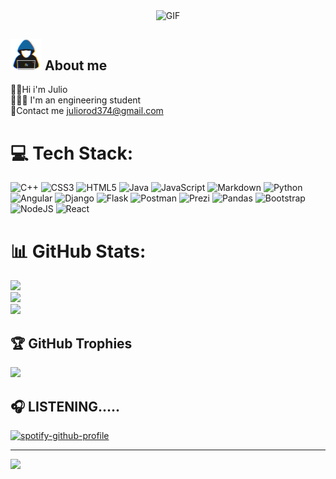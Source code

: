 
<p align="center">
   <img align="center" top="900" height="300 width="980" alt="GIF" src="https://cdn.wallpapersafari.com/33/41/5nCvx3.gif">
</p>

## <picture><img src = "https://github.com/0xAbdulKhalid/0xAbdulKhalid/raw/main/assets/mdImages/about_me.gif" width = 50px></picture> **About me**
🖖🏽Hi i'm Julio<br>👨🏽‍💻 I'm an engineering student<br>📧Contact me juliorod374@gmail.com




# 💻 Tech Stack:
![C++](https://img.shields.io/badge/c++-%2300599C.svg?style=for-the-badge&logo=c%2B%2B&logoColor=white) ![CSS3](https://img.shields.io/badge/css3-%231572B6.svg?style=for-the-badge&logo=css3&logoColor=white) ![HTML5](https://img.shields.io/badge/html5-%23E34F26.svg?style=for-the-badge&logo=html5&logoColor=white) ![Java](https://img.shields.io/badge/java-%23ED8B00.svg?style=for-the-badge&logo=java&logoColor=white) ![JavaScript](https://img.shields.io/badge/javascript-%23323330.svg?style=for-the-badge&logo=javascript&logoColor=%23F7DF1E) ![Markdown](https://img.shields.io/badge/markdown-%23000000.svg?style=for-the-badge&logo=markdown&logoColor=white) ![Python](https://img.shields.io/badge/python-3670A0?style=for-the-badge&logo=python&logoColor=ffdd54) ![Angular](https://img.shields.io/badge/angular-%23DD0031.svg?style=for-the-badge&logo=angular&logoColor=white) ![Django](https://img.shields.io/badge/django-%23092E20.svg?style=for-the-badge&logo=django&logoColor=white) ![Flask](https://img.shields.io/badge/flask-%23000.svg?style=for-the-badge&logo=flask&logoColor=white) ![Postman](https://img.shields.io/badge/Postman-FF6C37?style=for-the-badge&logo=postman&logoColor=white) ![Prezi](https://img.shields.io/badge/Prezi-%23000000.svg?style=for-the-badge&logo=Prezi&logoColor=white) ![Pandas](https://img.shields.io/badge/pandas-%23150458.svg?style=for-the-badge&logo=pandas&logoColor=white) ![Bootstrap](https://img.shields.io/badge/bootstrap-%23563D7C.svg?style=for-the-badge&logo=bootstrap&logoColor=white) ![NodeJS](https://img.shields.io/badge/node.js-6DA55F?style=for-the-badge&logo=node.js&logoColor=white) ![React](https://img.shields.io/badge/react-%2320232a.svg?style=for-the-badge&logo=react&logoColor=%2361DAFB)
# 📊 GitHub Stats:
![](https://github-readme-stats.vercel.app/api?username=JulioFernandez99&theme=vision-friendly-dark&hide_border=false&include_all_commits=true&count_private=true)<br/>
![](https://github-readme-streak-stats.herokuapp.com/?user=JulioFernandez99&theme=vision-friendly-dark&hide_border=false)<br/>
![](https://github-readme-stats.vercel.app/api/top-langs/?username=JulioFernandez99&theme=vision-friendly-dark&hide_border=false&include_all_commits=true&count_private=true&layout=compact)

## 🏆 GitHub Trophies
![](https://github-profile-trophy.vercel.app/?username=JulioFernandez99&theme=juicyfresh&no-frame=true&no-bg=true&margin-w=4)


## 🎧 LISTENING.....
[![spotify-github-profile](https://spotify-github-profile.vercel.app/api/view?uid=22ymsdh7hyl6qcaruu5xusixy&cover_image=true&theme=default&bar_color=ff0000&bar_color_cover=false)](https://github.com/kittinan/spotify-github-profile)


---
[![](https://visitcount.itsvg.in/api?id=JulioFernandez99&icon=0&color=0)](https://visitcount.itsvg.in)

